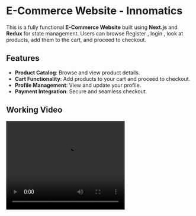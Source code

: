 # E-Commerce Website - Innomatics 

This is a fully functional **E-Commerce Website** built using **Next.js** and **Redux** for state management. Users can browse Register , login , look at products, add them to the cart, and proceed to checkout.

## Features
- **Product Catalog**: Browse and view product details.
- **Cart Functionality**: Add products to your cart and proceed to checkout.
- **Profile Management**: View and update your profile.
- **Payment Integration**: Secure and seamless checkout.

## Working Video 
<video width="320" height="240" controls>
  <source src="./Untitled video - Made with Clipchamp.mp4" type="video/mp4">
  Your browser does not support the video tag.
</video>


